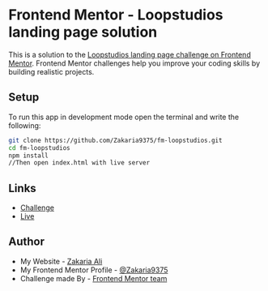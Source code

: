 # Frontend Mentor - Loopstudios landing page solution

This is a solution to the [Loopstudios landing page challenge on Frontend Mentor](https://www.frontendmentor.io/challenges/loopstudios-landing-page-N88J5Onjw). Frontend Mentor challenges help you improve your coding skills by building realistic projects.

## Setup

To run this app in development mode open the terminal and write the following:

```sh  
git clone https://github.com/Zakaria9375/fm-loopstudios.git  
cd fm-loopstudios  
npm install  
//Then open index.html with live server
```

## Links

- [Challenge](https://www.frontendmentor.io/challenges/loopstudios-landing-page-N88J5Onjw)  
- [Live](https://loopstudios.zaportfolio.com/)

## Author

- My Website - [Zakaria Ali](https://zaportfolio.com/)
- My Frontend Mentor Profile - [@Zakaria9375](https://www.frontendmentor.io/profile/Zakaria9375)
- Challenge made By - [Frontend Mentor team](https://www.frontendmentor.io/)
